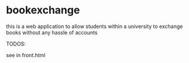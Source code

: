bookexchange
============

this is a web application to allow students within a university to exchange books without any hassle of accounts


TODOS:

see in front.html
